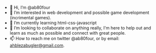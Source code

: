 - 👋 Hi, I’m @ab80four
- 👀 I’m interested in web development and possible game development (incrimental games).
- 🌱 I’m currently learning html-css-javascript
- 💞️ I’m looking to collaborate on anything really, I'm here to help out and learn as much as possible and connect with great people.
- 📫 How to reach me on twitter @ab80four, or by email: ahblezabugler@gmail.com.

<!---
ab80four/ab80four is a ✨ special ✨ repository because its `README.md` (this file) appears on your GitHub profile.
You can click the Preview link to take a look at your changes.
--->
